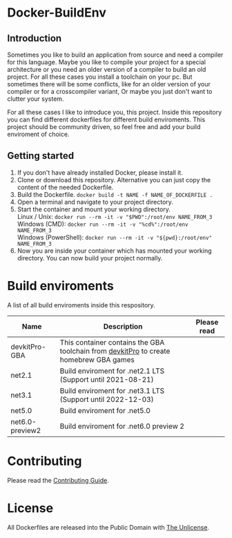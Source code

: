 # Docker-BuildEnv

## Introduction

Sometimes you like to build an application from source and need a compiler for this language. Maybe you like to compile your project for a special architecture or you need an older version of a compiler to build an old project. For all these cases you install a toolchain on your pc. But sometimes there will be some conflicts, like for an older version of your compiler or for a crosscompiler variant, Or maybe you just don't want to clutter your system.

For all these cases I like to introduce you, this project. Inside this repository you can find different dockerfiles for different build enviroments. This project should be community driven, so feel free and add your build enviroment of choice.

## Getting started

1. If you don't have already installed Docker, please install it.
2. Clone or download this repository. Alternative you can just copy the content of the needed Dockerfile.
3. Build the Dockerfile. `docker build -t NAME -f NAME_OF_DOCKERFILE .`
4. Open a terminal and navigate to your project directory.
5. Start the container and mount your working directory.\
Linux / Unix: `docker run --rm -it -v "$PWD":/root/env NAME_FROM_3`\
Windows (CMD): `docker run --rm -it -v "%cd%":/root/env NAME_FROM_3`\
Windows (PowerShell): `docker run --rm -it -v "${pwd}:/root/env" NAME_FROM_3`
6. Now you are inside your container which has mounted your working directory. You can now build your project normally.

# Build enviroments

A list of all build enviroments inside this respository.

| Name | Description | Please read |
| ---- | ----------- | ----------- |
| devkitPro-GBA | This container contains the GBA toolchain from [devkitPro](https://devkitpro.org/) to create homebrew GBA games | |
| net2.1 | Build enviroment for .net2.1 LTS (Support until 2021-08-21) | |
| net3.1 | Build enviroment for .net3.1 LTS (Support until 2022-12-03) | |
| net5.0 | Build enviroment for .net5.0 | |
| net6.0-preview2 | Build enviroment for .net6.0 preview 2 | |

# Contributing

Please read the [Contributing Guide](CONTRIBUTING.md).

# License

All Dockerfiles are released into the Public Domain with [The Unlicense](LICENSE).
